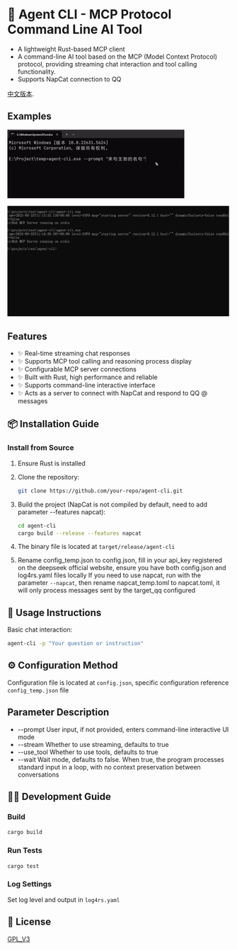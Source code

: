 # 🔧 Agent CLI - MCP Protocol Command Line AI Tool

* A lightweight Rust-based MCP client
* A command-line AI tool based on the MCP (Model Context Protocol) protocol, providing streaming chat interaction and tool calling functionality.
* Supports NapCat connection to QQ

[中文版本](../README.md).

## Examples
![](docs/agentcli.gif)

![](docs/tui.gif)

## Features

- ✨ Real-time streaming chat responses
- ✨ Supports MCP tool calling and reasoning process display
- ✨ Configurable MCP server connections
- ✨ Built with Rust, high performance and reliable
- ✨ Supports command-line interactive interface
- ✨ Acts as a server to connect with NapCat and respond to QQ @ messages

## 📦 Installation Guide

### Install from Source

1. Ensure Rust is installed
2. Clone the repository:
   ```bash
   git clone https://github.com/your-repo/agent-cli.git
   ```
3. Build the project (NapCat is not compiled by default, need to add parameter --features napcat):
   ```bash
   cd agent-cli
   cargo build --release --features napcat
   ```
4. The binary file is located at `target/release/agent-cli`

5. Rename config_temp.json to config.json, fill in your api_key registered on the deepseek official website, ensure you have both config.json and log4rs.yaml files locally
   If you need to use napcat, run with the parameter `--napcat`, then rename napcat_temp.toml to napcat.toml, it will only process messages sent by the target_qq configured

## 💬 Usage Instructions

Basic chat interaction:
```bash
agent-cli -p "Your question or instruction"
```

## ⚙️ Configuration Method

Configuration file is located at `config.json`, specific configuration reference `config_temp.json` file

## Parameter Description

* --prompt User input, if not provided, enters command-line interactive UI mode
* --stream Whether to use streaming, defaults to true
* --use_tool Whether to use tools, defaults to true
* --wait Wait mode, defaults to false. When true, the program processes standard input in a loop, with no context preservation between conversations

## 👨‍💻 Development Guide

### Build

```bash
cargo build
```

### Run Tests

```bash
cargo test
```

### Log Settings
Set log level and output in `log4rs.yaml`

## 📜 License

[GPL_V3](LICENSE)
